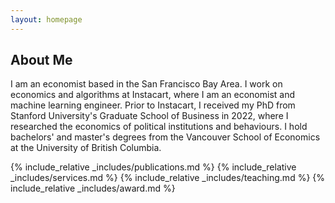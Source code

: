 ```yaml
---
layout: homepage
---
```


## About Me

I am an economist based in the San Francisco Bay Area. I work on economics and algorithms at Instacart, where I am an economist and machine learning engineer. Prior to Instacart, I received my PhD from Stanford University's Graduate School of Business in 2022, where I researched the economics of political institutions and behaviours. I hold bachelors' and master's degrees from the Vancouver School of Economics at the University of British Columbia.

<!-- ## Research Interests

- Political Economy
- Applied Microeconomics & Causal Inference
- Political Behavior & Survey Experiment
- Game Theory -->

{% include_relative _includes/publications.md %}
{% include_relative _includes/services.md %}
{% include_relative _includes/teaching.md %}
{% include_relative _includes/award.md %}
